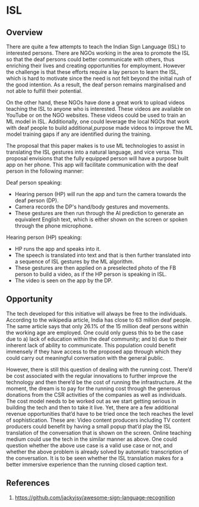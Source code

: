 # ISL

## Overview

There are quite a few attempts to teach the Indian Sign Language (ISL) to interested persons. There are NGOs working in the area to promote the ISL so that the deaf persons could better communicate with others, thus enriching their lives and creating opportunities for employment. However the challenge is that these efforts require a lay person to learn the ISL, which is hard to motivate since the need is not felt beyond the initial rush of the good intention. As a result, the deaf person remains marginalised and not able to fulfill their potential.

On the other hand, these NGOs have done a great work to upload videos teaching the ISL to anyone who is interested. These videos are available on YouTube or on the NGO websites. These videos could be used to train an ML model in ISL. Additionally, one could leverage the local NGOs that work with deaf people to build additional,purpose made videos to improve the ML model training gaps if any are identified during the training.

The proposal that this paper makes is to use ML technologies to assist in translating the ISL gestures into a natural language, and vice versa. This proposal envisions that the fully equipped person will have a purpose built app on her phone. This app will facilitate communication with the deaf person in the following manner:

Deaf person speaking:
* Hearing person (HP) will run the app and turn the camera towards the deaf person (DP). 
* Camera records the DP's hand/body gestures and movements. 
* These gestures are then run through the AI prediction to generate an equivalent English text, which is either shown on the screen or spoken through the phone microphone.

Hearing person (HP) speaking:
* HP runs the app and speaks into it. 
* The speech is translated into text and that is then further translated into a sequence of ISL gestures by the ML algorithm. 
* These gestures are then applied on a preselected photo of the FB person to build a video, as if the HP person is speaking in ISL.
* The video is seen on the app by the DP.

## Opportunity

The tech developed for this initiative will always be free to the individuals. According to the wikipedia article, India has close to 63 million deaf people. The same article says that only 26.1% of the 15 million deaf persons within the working age are employed. One could only guess this to be the case due to a) lack of education within the deaf community; and b) due to their inherent lack of ability to communicate. This population could benefit immensely if they have access to the proposed app through which they could carry out meaningful conversation with the general public. 

However, there is still this question of dealing with the running cost. There’d be cost associated with the regular innovations to further improve the technology and then there’d be the cost of running the infrastructure. At the moment, the dream is to pay for the running cost through the generous donations from the CSR activities of the companies as well as individuals. The cost model needs to be worked out as we start getting serious in building the tech and then to take it live. Yet, there are a few additional revenue opportunities that’d have to be tried once the tech reaches the level of sophistication. These are:
Video content producers including TV content producers could benefit by having a small popup that’d play the ISL translation of the conversation that is shown on the screen.
Online teaching medium could use the tech in the similar manner as above.
One could question whether the above use case is a valid use case or not, and whether the above problem is already solved by automatic transcription of the conversation. It is to be seen whether the ISL translation makes for a better immersive experience than the running closed caption text.

## References

1. https://github.com/jackyjsy/awesome-sign-language-recognition
